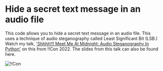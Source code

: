 # Hide a secret text message in an audio file

This code allows you to hide a secret text message in an audio file. This uses a technique of audio steganography called Least Significant Bit (LSB.) Watch my talk, ['Shhhh!!! Meet Me At Midnight: Audio Steganography In Python'](https://www.youtube.com/watch?v=tVnflLufc18) on this from !!Con 2022. The slides from this talk can also be found here. 


![!!Con](https://user-images.githubusercontent.com/57748216/203276560-3b496822-0bf6-4337-8acb-b93b32fb7c37.jpg)



